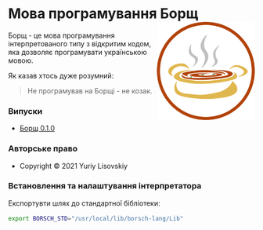 # Мова програмування Борщ <img width="200" src="Misc/logo.svg" align="right" />

Борщ - це мова програмування інтерпретованого типу з відкритим
кодом, яка дозволяє програмувати українською мовою.

Як казав хтось дуже розумний:
> Не програмував на Борщі - не козак.

### Випуски
* [Борщ 0.1.0](#)

### Авторське право
* Copyright © 2021 Yuriy Lisovskiy

### Встановлення та налаштування інтерпретатора
Експортувти шлях до стандартної бібліотеки:
```bash
export BORSCH_STD="/usr/local/lib/borsch-lang/Lib"
```
